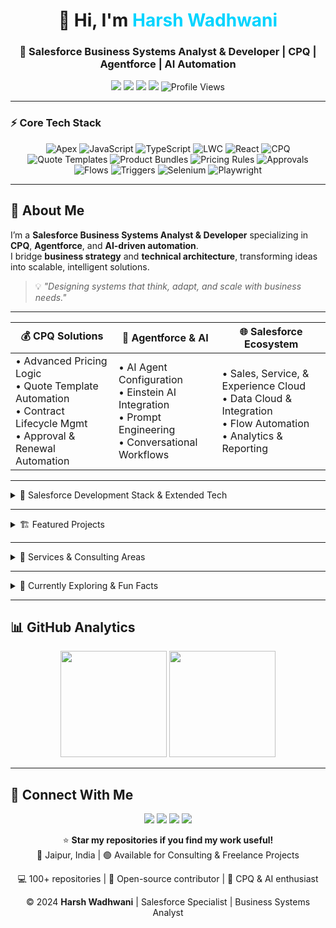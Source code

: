 <h1 align="center">👋 Hi, I'm <span style="color:#00D4FF;">Harsh Wadhwani</span></h1>
<h3 align="center">🚀 Salesforce Business Systems Analyst & Developer | CPQ | Agentforce | AI Automation</h3>

<p align="center">
  <a href="mailto:harshwadhwani711@gmail.com"><img src="https://img.shields.io/badge/Email-D14836?style=flat&logo=gmail&logoColor=white"/></a>
  <a href="https://linkedin.com/in/harshwadhwani"><img src="https://img.shields.io/badge/LinkedIn-0077B5?style=flat&logo=linkedin&logoColor=white"/></a>
  <a href="https://leetcode.com/harshwadhwani711"><img src="https://img.shields.io/badge/LeetCode-FFA500?style=flat&logo=leetcode&logoColor=white"/></a>
  <a href="https://www.codechef.com/users/harshw07"><img src="https://img.shields.io/badge/CodeChef-5B4E8C?style=flat&logo=codechef&logoColor=white"/></a>
  <img src="https://komarev.com/ghpvc/?username=harshwadhwani07&label=Profile%20Views&color=00a1de&style=flat-square" alt="Profile Views" />
</p>

---

### ⚡ Core Tech Stack
<p align="center">
  <!-- Core Development -->
  <img alt="Apex" src="https://img.shields.io/badge/Apex-009EDB?style=for-the-badge&logo=salesforce&logoColor=white"/>
  <img alt="JavaScript" src="https://img.shields.io/badge/JavaScript-F7E017?style=for-the-badge&logo=javascript&logoColor=black"/>
  <img alt="TypeScript" src="https://img.shields.io/badge/TypeScript-2D79C7?style=for-the-badge&logo=typescript&logoColor=white"/>
  <img alt="LWC" src="https://img.shields.io/badge/Lightning_Web_Components-00A1E0?style=for-the-badge&logo=salesforce&logoColor=white"/>
  <img alt="React" src="https://img.shields.io/badge/React-61DBFB?style=for-the-badge&logo=react&logoColor=black"/>
  
  <!-- Salesforce CPQ Ecosystem -->
  <img alt="CPQ" src="https://img.shields.io/badge/CPQ-FF6F00?style=for-the-badge"/>
  <img alt="Quote Templates" src="https://img.shields.io/badge/Quote_Templates-FF5733?style=for-the-badge"/>
  <img alt="Product Bundles" src="https://img.shields.io/badge/Product_Bundles-FFC300?style=for-the-badge"/>
  <img alt="Pricing Rules" src="https://img.shields.io/badge/Pricing_Rules-C70039?style=for-the-badge"/>
  <img alt="Approvals" src="https://img.shields.io/badge/Approvals-900C3F?style=for-the-badge"/>
  
  <!-- Salesforce Automation -->
  <img alt="Flows" src="https://img.shields.io/badge/Flows-FF5733?style=for-the-badge"/>
  <img alt="Triggers" src="https://img.shields.io/badge/Triggers-900C3F?style=for-the-badge"/>
  
  <!-- Testing / Automation Tools -->
  <img alt="Selenium" src="https://img.shields.io/badge/Selenium-43B02A?style=for-the-badge&logo=selenium&logoColor=white"/>
  <img alt="Playwright" src="https://img.shields.io/badge/Playwright-000000?style=for-the-badge&logo=playwright&logoColor=white"/>
</p>

---

## 🧠 About Me

I’m a **Salesforce Business Systems Analyst & Developer** specializing in **CPQ**, **Agentforce**, and **AI-driven automation**.  
I bridge **business strategy** and **technical architecture**, transforming ideas into scalable, intelligent solutions.

> 💡 *"Designing systems that think, adapt, and scale with business needs."*

---

<div align="center">

| 💰 CPQ Solutions | 🤖 Agentforce & AI | 🌐 Salesforce Ecosystem |
|-----------------|-------------------|-----------------------|
| • Advanced Pricing Logic<br>• Quote Template Automation<br>• Contract Lifecycle Mgmt<br>• Approval & Renewal Automation | • AI Agent Configuration<br>• Einstein AI Integration<br>• Prompt Engineering<br>• Conversational Workflows | • Sales, Service, & Experience Cloud<br>• Data Cloud & Integration<br>• Flow Automation<br>• Analytics & Reporting |

</div>

---

<details>
<summary>🧩 Salesforce Development Stack & Extended Tech</summary>
<br/>

### 💻 Core Tools
`Apex` `Visualforce` `LWC` `SOQL` `Flows` `Batch Jobs` `Triggers` `Web Services`

<div align="center">

### 💻 Languages & Frameworks
![Apex](https://img.shields.io/badge/Apex-009EDB?style=for-the-badge&logo=salesforce&logoColor=white)
![JavaScript](https://img.shields.io/badge/JavaScript-F7E017?style=for-the-badge&logo=javascript&logoColor=black)
![TypeScript](https://img.shields.io/badge/TypeScript-2D79C7?style=for-the-badge&logo=typescript&logoColor=white)
![Python](https://img.shields.io/badge/Python-3776AB?style=for-the-badge&logo=python&logoColor=white)
![Java](https://img.shields.io/badge/Java-EA2D2E?style=for-the-badge&logo=java&logoColor=white)

---

### ⚡ Frontend & UI
![LWC](https://img.shields.io/badge/LWC-00A1E0?style=for-the-badge&logo=salesforce&logoColor=white)
![HTML5](https://img.shields.io/badge/HTML5-E34C26?style=for-the-badge&logo=html5&logoColor=white)
![CSS3](https://img.shields.io/badge/CSS3-1572B6?style=for-the-badge&logo=css3&logoColor=white)
![React](https://img.shields.io/badge/React-61DBFB?style=for-the-badge&logo=react&logoColor=black)
![Node.js](https://img.shields.io/badge/Node.js-5FA04E?style=for-the-badge&logo=node.js&logoColor=white)

---

### ☁️ Cloud & DevOps
![Salesforce](https://img.shields.io/badge/Salesforce-00A1DE?style=for-the-badge&logo=salesforce&logoColor=white)
![AWS](https://img.shields.io/badge/AWS-FF9900?style=for-the-badge&logo=amazon-aws&logoColor=white)
![Azure](https://img.shields.io/badge/Azure-0089D6?style=for-the-badge&logo=microsoftazure&logoColor=white)
![Google Cloud](https://img.shields.io/badge/Google%20Cloud-4285F4?style=for-the-badge&logo=googlecloud&logoColor=white)
![Heroku](https://img.shields.io/badge/Heroku-6762A6?style=for-the-badge&logo=heroku&logoColor=white)
![Docker](https://img.shields.io/badge/Docker-2496ED?style=for-the-badge&logo=docker&logoColor=white)
![CI/CD](https://img.shields.io/badge/CI%2FCD-4A154B?style=for-the-badge&logo=githubactions&logoColor=white)

---

### 🔗 Integration, Automation & APIs
![REST API](https://img.shields.io/badge/REST%20API-005571?style=for-the-badge&logo=swagger&logoColor=white)
![SOAP](https://img.shields.io/badge/SOAP-023047?style=for-the-badge&logo=w3c&logoColor=white)
![MuleSoft](https://img.shields.io/badge/MuleSoft-007C92?style=for-the-badge&logo=mulesoft&logoColor=white)
![OAuth2](https://img.shields.io/badge/OAuth%202.0-3E8E41?style=for-the-badge&logo=openid&logoColor=white)
![GraphQL](https://img.shields.io/badge/GraphQL-E10098?style=for-the-badge&logo=graphql&logoColor=white)
![Selenium](https://img.shields.io/badge/Selenium-43B02A?style=for-the-badge&logo=selenium&logoColor=white)
![Playwright](https://img.shields.io/badge/Playwright-000000?style=for-the-badge&logo=playwright&logoColor=white)

---

### 🧩 Databases & Data Tools
![MySQL](https://img.shields.io/badge/MySQL-4479A1?style=for-the-badge&logo=mysql&logoColor=white)
![MongoDB](https://img.shields.io/badge/MongoDB-4EA94B?style=for-the-badge&logo=mongodb&logoColor=white)
![Salesforce Data Cloud](https://img.shields.io/badge/Data%20Cloud-00A1DE?style=for-the-badge&logo=salesforce&logoColor=white)
![Excel](https://img.shields.io/badge/Excel-217346?style=for-the-badge&logo=microsoftexcel&logoColor=white)
![Analytics](https://img.shields.io/badge/Analytics-4285F4?style=for-the-badge&logo=googleanalytics&logoColor=white)

---

### 🧰 Tools & IDEs
![VS Code](https://img.shields.io/badge/VS%20Code-0078D7?style=for-the-badge&logo=visualstudiocode&logoColor=white)
![Git](https://img.shields.io/badge/Git-F05032?style=for-the-badge&logo=git&logoColor=white)
![GitHub](https://img.shields.io/badge/GitHub-181717?style=for-the-badge&logo=github&logoColor=white)
![JIRA](https://img.shields.io/badge/JIRA-0052CC?style=for-the-badge&logo=jira&logoColor=white)
![Figma](https://img.shields.io/badge/Figma-F24E1E?style=for-the-badge&logo=figma&logoColor=white)
![Salesforce CLI](https://img.shields.io/badge/Salesforce%20CLI-00A1DE?style=for-the-badge&logo=salesforce&logoColor=white)

</div>
</details>

---

<details>
<summary>🏗️ Featured Projects</summary>
<br/>

### 🔧 Apex Utility Library  
Reusable Apex classes for common business logic and integrations.  
**Tech:** Apex, SOQL, Async Patterns, Error Handling  

### ⚡ LWC Component Suite  
Modular Lightning Web Components with responsive design and reusable hooks.  
**Tech:** LWC, JavaScript, CSS, SLDS  

### 🔗 Integration Framework  
Multi-system integration accelerator using REST/MuleSoft.  
**Tech:** Apex, MuleSoft, OAuth2, Data APIs  

### 💰 CPQ Configuration Guide  
Comprehensive playbook for scalable CPQ setup.  
**Tech:** CPQ, Apex, Flows, Approval Processes  

### 🤖 Agentforce Starter Kit  
AI agent templates for automated workflows, pre-trained with prompt logic.  
**Tech:** Agentforce, Einstein AI, Prompt Engineering  

### 📊 Data Migration Toolkit  
End-to-end migration framework with validation & reconciliation.  
**Tech:** Apex, Batch Jobs, Data Loader API  

</details>

---

<details>
<summary>🧰 Services & Consulting Areas</summary>
<br/>

### 🔍 **Salesforce Consulting**
- Architecture & Design  
- Process Optimization  
- Best Practice Enablement  
- Enterprise CPQ Strategy  

### 👨‍💻 **Custom Development**
- Apex & LWC Development  
- API Integrations & Automation  
- Data Migration Frameworks  
- Einstein AI Integration  

### 🧭 **Implementation & Training**
- End-to-End Project Delivery  
- Knowledge Transfer  
- Admin/Dev Team Upskilling  
- Documentation & Support  

</details>

---

<details>
<summary>🧠 Currently Exploring & Fun Facts</summary>
<br/>

- 🧬 **Advanced Agentforce Frameworks** – Scalable AI-driven automation  
- 🌊 **Salesforce Data Cloud** – Real-time customer 360°  
- 🏗️ **Enterprise Architecture** – Multi-org scalable patterns  
- 🤖 **Prompt Engineering** – AI-optimized business logic  

**Fun Facts:**  
- 🎨 UX-focused developer — enterprise apps can be *beautiful* too  
- 🚀 Obsessed with automation — repeat twice, automate once  
- 🧩 Problem solver — simplifying complex approval & pricing workflows  
- 📚 Lifelong learner — AI + Salesforce synergy daily  

</details>

---

## 📊 GitHub Analytics
<div align="center">
  <img height="170px" src="https://github-readme-stats.vercel.app/api?username=harshwadhwani07&show_icons=true&theme=dark&bg_color=0d1117&title_color=00d4ff&icon_color=00a1de&text_color=e0e6ed&hide_border=false" />
  <img height="170px" src="https://github-readme-stats.vercel.app/api/top-langs?username=harshwadhwani07&layout=compact&theme=dark&bg_color=0d1117&title_color=00d4ff&text_color=e0e6ed&border_color=00a1de" />
</div>

---

## 🤝 Connect With Me
<p align="center">
  <a href="mailto:harshwadhwani711@gmail.com"><img src="https://img.shields.io/badge/Email-D14836?style=for-the-badge&logo=gmail&logoColor=white"/></a>
  <a href="https://linkedin.com/in/harshwadhwani"><img src="https://img.shields.io/badge/LinkedIn-0077B5?style=for-the-badge&logo=linkedin&logoColor=white"/></a>
  <a href="https://www.codechef.com/users/harshw07"><img src="https://img.shields.io/badge/CodeChef-5B4E8C?style=for-the-badge&logo=codechef&logoColor=white"/></a>
  <a href="https://leetcode.com/harshwadhwani711"><img src="https://img.shields.io/badge/LeetCode-FFA500?style=for-the-badge&logo=leetcode&logoColor=white"/></a>
</p>

<div align="center">

⭐ **Star my repositories if you find my work useful!**  
📍 Jaipur, India | 🟢 Available for Consulting & Freelance Projects  

💻 100+ repositories | 🚀 Open-source contributor | 🧩 CPQ & AI enthusiast  

© 2024 **Harsh Wadhwani** | Salesforce Specialist | Business Systems Analyst  

</div>
